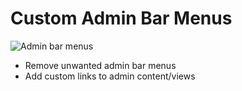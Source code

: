 # Custom Admin Bar Menus

![Admin bar menus](https://filer.urre.me/adminbar.png)

+ Remove unwanted admin bar menus
+ Add custom links to admin content/views